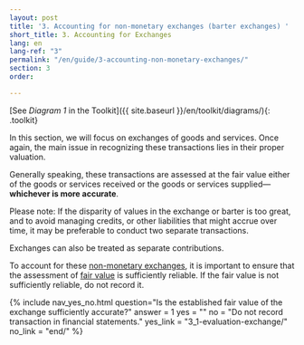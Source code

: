 ```yaml
---
layout: post
title: '3. Accounting for non-monetary exchanges (barter exchanges) '
short_title: 3. Accounting for Exchanges
lang: en
lang-ref: "3"
permalink: "/en/guide/3-accounting-non-monetary-exchanges/"
section: 3
order: 

---
```

[See _Diagram 1_ in the Toolkit]({{ site.baseurl }}/en/toolkit/diagrams/){: .toolkit}

In this section, we will focus on exchanges of goods and services. Once again, the main issue in recognizing these transactions lies in their proper valuation.

Generally speaking, these transactions are assessed at the fair value either of the goods or services received or the goods or services supplied—**whichever is more accurate**.

Please note: If the disparity of values in the exchange or barter is too great, and to avoid managing credits, or other liabilities that might accrue over time, it may be preferable to conduct two separate transactions.

Exchanges can also be treated as separate contributions.

To account for these <a class="tip" href="{{site.baseurl}}/en/toolkit/glossary#non-monetary-exchanges" target="_blank" title="Also referred to as 'bartered exchanges' or 'exchanges of goods and services', exchanges of assets, liabilities, or non-monetary services against other assets, liabilities, or non-monetary services, with no or negligible monetary consideration such as in partnerships and co-productions where each partner contributes in kind goods and services of more or less equal value, commonly known as barter.">non-monetary exchanges</a>, it is important to ensure that the assessment of <a class="tip" href="{{site.baseurl}}/en/toolkit/glossary#fair-value" target="_blank" title="A payment amount agreed upon by willing parties in the normal course of business, on a level playing field such as retail sales prices of local or online commerce.">fair value</a> is sufficiently reliable. If the fair value is not sufficiently reliable, do not record it.

{% include nav_yes_no.html
question="Is the established fair value of the exchange sufficiently accurate?"
answer = 1
yes = ""
no = "Do not record transaction in financial statements."
yes_link = "3_1-evaluation-exchange/"
no_link = "end/"
%}